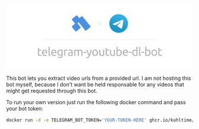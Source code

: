 <p align="center">
  <img src="./assets/banner.png" alt="Banner" max-height="240px">
</p>

This bot lets you extract video urls from a provided url. I am not hosting this bot myself, because I don't want be held responsable for any videos that might get requested through this bot.

To run your own version just run the following docker command and pass your bot token:

```sh
docker run -d -e TELEGRAM_BOT_TOKEN='YOUR-TOKEN-HERE' ghcr.io/kuhltime/telegram-youtube-dl-bot:latest
```
